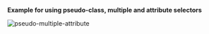**Example for using pseudo-class, multiple and attribute selectors**

![pseudo-multiple-attribute]()
